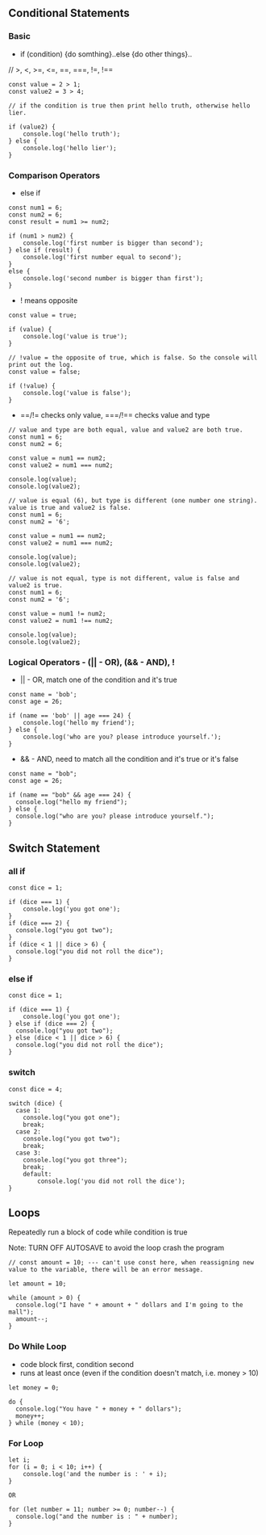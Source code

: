 ## Conditional Statements

### Basic

- if (condition) {do somthing}..else {do other things}..

// >, <, >=, <=, ==, ===, !=, !==

```
const value = 2 > 1;
const value2 = 3 > 4;

// if the condition is true then print hello truth, otherwise hello lier.

if (value2) {
    console.log('hello truth');
} else {
    console.log('hello lier');
}
```

### Comparison Operators

- else if

```
const num1 = 6;
const num2 = 6;
const result = num1 >= num2;

if (num1 > num2) {
    console.log('first number is bigger than second');
} else if (result) {
    console.log('first number equal to second');
}
else {
    console.log('second number is bigger than first');
}
```

- ! means opposite

```
const value = true;

if (value) {
    console.log('value is true');
}

// !value = the opposite of true, which is false. So the console will print out the log.
const value = false;

if (!value) {
    console.log('value is false');
}
```

- ==/!= checks only value, ===/!== checks value and type

```
// value and type are both equal, value and value2 are both true.
const num1 = 6;
const num2 = 6;

const value = num1 == num2;
const value2 = num1 === num2;

console.log(value);
console.log(value2);

// value is equal (6), but type is different (one number one string). value is true and value2 is false.
const num1 = 6;
const num2 = '6';

const value = num1 == num2;
const value2 = num1 === num2;

console.log(value);
console.log(value2);

// value is not equal, type is not different, value is false and value2 is true.
const num1 = 6;
const num2 = '6';

const value = num1 != num2;
const value2 = num1 !== num2;

console.log(value);
console.log(value2);
```

### Logical Operators - (|| - OR), (&& - AND), !

- || - OR, match one of the condition and it's true

```
const name = 'bob';
const age = 26;

if (name == 'bob' || age === 24) {
    console.log('hello my friend');
} else {
    console.log('who are you? please introduce yourself.');
}
```

- && - AND, need to match all the condition and it's true or it's false

```
const name = "bob";
const age = 26;

if (name == "bob" && age === 24) {
  console.log("hello my friend");
} else {
  console.log("who are you? please introduce yourself.");
}
```

## Switch Statement

### all if

```
const dice = 1;

if (dice === 1) {
    console.log('you got one');
}
if (dice === 2) {
  console.log("you got two");
}
if (dice < 1 || dice > 6) {
  console.log("you did not roll the dice");
}
```

### else if

```
const dice = 1;

if (dice === 1) {
    console.log('you got one');
} else if (dice === 2) {
  console.log("you got two");
} else (dice < 1 || dice > 6) {
  console.log("you did not roll the dice");
}
```

### switch

```
const dice = 4;

switch (dice) {
  case 1:
    console.log("you got one");
    break;
  case 2:
    console.log("you got two");
    break;
  case 3:
    console.log("you got three");
    break;
    default:
        console.log('you did not roll the dice');
}
```

## Loops

Repeatedly run a block of code while condition is true

Note: TURN OFF AUTOSAVE to avoid the loop crash the program

```
// const amount = 10; --- can't use const here, when reassigning new value to the variable, there will be an error message.

let amount = 10;

while (amount > 0) {
  console.log("I have " + amount + " dollars and I'm going to the mall");
  amount--;
}
```

### Do While Loop

- code block first, condition second
- runs at least once (even if the condition doesn't match, i.e. money > 10)

```
let money = 0;

do {
  console.log("You have " + money + " dollars");
  money++;
} while (money < 10);
```

### For Loop

```
let i;
for (i = 0; i < 10; i++) {
    console.log('and the number is : ' + i);
}

OR

for (let number = 11; number >= 0; number--) {
  console.log("and the number is : " + number);
}
```
